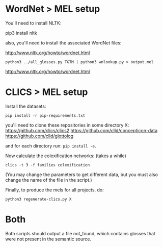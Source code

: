 # WordNet > MEL setup
You'll need to install NLTK:

pip3 install nltk

also, you'll need to install the associated WordNet files:

http://www.nltk.org/howto/wordnet.html

`python3 ../all_glosses.py TGTM | python3 wnlookup.py > output.mel`

http://www.nltk.org/howto/wordnet.html

# CLICS > MEL setup

Install the datasets:

`pip install -r pip-requirements.txt`

you'll need to clone these repositories in some directory X:
https://github.com/clics/clics2
https://github.com/clld/concepticon-data
https://github.com/clld/glottolog

and for each directory run: `pip install -e`.

Now calculate the colexification networks: (takes a while)

`clics -t 3 -f families colexification`

(You may change the parameters to get different data, but you must also change the name of the file in the script.)

Finally, to produce the mels for all projects, do:

`python3 regenerate-clics.py X`

# Both

Both scripts should output a file not_found, which contains glosses that were not present in the semantic source.
